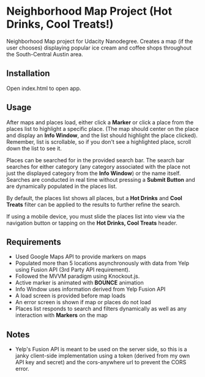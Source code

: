 # Neighborhood Map Project (Hot Drinks, Cool Treats!)
Neighborhood Map project for Udacity Nanodegree. Creates a map (if the user chooses) displaying popular ice cream and coffee shops throughout the South-Central Austin area.

## Installation
Open index.html to open app.

## Usage
After maps and places load, either click a **Marker** or click a place from the places list to highlight a specific place. (The map should center on the place and display an **Info Window**, and the list should highlight the place clicked). Remember, list is scrollable, so if you don't see a highlighted place, scroll down the list to see it.

Places can be searched for in the provided search bar. The search bar searches for either category (any category associated with the place not just the displayed category from the **Info Window**) or the name itself. Searches are conducted in real time without pressing a **Submit Button** and are dynamically populated in the places list.

By default, the places list shows all places, but a **Hot Drinks** and **Cool Treats** filter can be applied to the results to further refine the search.

If using a mobile device, you must slide the places list into view via the navigation button or tapping on the **Hot Drinks, Cool Treats** header.

## Requirements
- Used Google Maps API to provide markers on maps
- Populated more than 5 locations asynchronously with data from Yelp using Fusion API (3rd Party API requirement).
- Followed the MVVM paradigm using Knockout.js.
- Active marker is animated with **BOUNCE** animation
- Info Window uses information derived from Yelp Fusion API
- A load screen is provided before map loads
- An error screen is shown if map or places do not load
- Places list responds to search and filters dynamically as well as any interaction with **Markers** on the map

## Notes
- Yelp's Fusion API is meant to be used on the server side, so this is a janky client-side implementation using a token (derived from my own API key and secret) and the cors-anywhere url to prevent the CORS error.